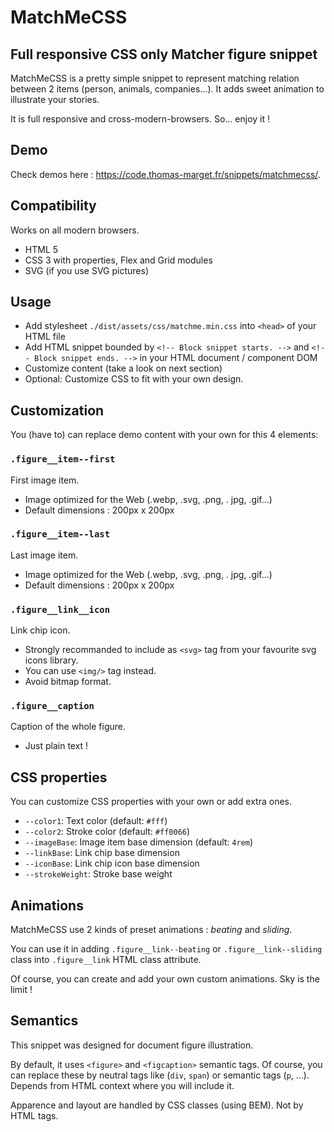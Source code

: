 # MatchMeCSS

## Full responsive CSS only Matcher figure snippet

MatchMeCSS is a pretty simple snippet to represent matching relation between 2 items (person, animals, companies...). It adds sweet animation to illustrate your stories.

It is full responsive and cross-modern-browsers. So... enjoy it !

## Demo

Check demos here : https://code.thomas-marget.fr/snippets/matchmecss/.

## Compatibility

Works on all modern browsers.

- HTML 5
- CSS 3 with properties, Flex and Grid modules
- SVG (if you use SVG pictures)

## Usage

- Add stylesheet `./dist/assets/css/matchme.min.css` into `<head>` of your HTML file
- Add HTML snippet bounded by `<!-- Block snippet starts. -->` and `<!-- Block snippet ends. -->` in your HTML document / component DOM
- Customize content (take a look on next section)
- Optional: Customize CSS to fit with your own design.


## Customization

You (have to) can replace demo content with your own for this 4 elements:

### `.figure__item--first`

First image item.
- Image optimized for the Web (.webp, .svg, .png, . jpg, .gif...)
- Default dimensions : 200px x 200px

### `.figure__item--last`

Last image item.
- Image optimized for the Web (.webp, .svg, .png, . jpg, .gif...)
- Default dimensions : 200px x 200px

### `.figure__link__icon`

Link chip icon.
- Strongly recommanded to include as `<svg>` tag from your favourite svg icons library.
- You can use `<img/>` tag instead.
- Avoid bitmap format.

### `.figure__caption`

Caption of the whole figure.
- Just plain text !

## CSS properties

You can customize CSS properties with your own or add extra ones.

- `--color1`: Text color (default: `#fff`)
- `--color2`: Stroke color (default: `#ff0066`)
- `--imageBase`: Image item base dimension (default: `4rem`)
- `--linkBase`: Link chip base dimension
- `--iconBase`: Link chip icon base dimension
- `--strokeWeight`: Stroke base weight

## Animations

MatchMeCSS use 2 kinds of preset animations : *beating* and *sliding*.

You can use it in adding `.figure__link--beating` or `.figure__link--sliding` class into `.figure__link` HTML class attribute.

Of course, you can create and add your own custom animations. Sky is the limit !

## Semantics

This snippet was designed for document figure illustration.

By default, it uses `<figure>` and `<figcaption>` semantic tags. Of course, you can replace these by neutral tags like (`div`, `span`) or semantic tags (`p`, ...). Depends from HTML context where you will include it.

Apparence and layout are handled by CSS classes (using BEM). Not by HTML tags.

